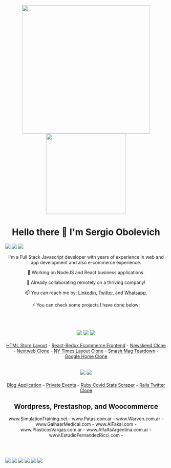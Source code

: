 <p align="center">
      <a href="#"><img width="400px" src="https://raw.githubusercontent.com/chubaquelo/chubaquelo/main/LOGO-SERGIO-FullStack-Dev-Center.fw.png"></a>
      <a href="#"><img width="250px" src="https://raw.githubusercontent.com/chubaquelo/chubaquelo/main/github-men.fw.png"></a>
</p>
<h1 align="center">Hello there 👋 I'm Sergio Obolevich</h1>


<p align="center" style="display: inline;">
      <a href="https://github.com/chubaquelo?tab=followers"><img src="https://img.shields.io/github/followers/chubaquelo?label=Follow%20me&style=social"></a>
      <a href="https://www.twitter.com/sergioObolevich"><img src="https://img.shields.io/twitter/follow/sergioObolevich?style=social"></a>
      <a href="https://www.linkedin.com/in/sergio-obolevich"><img src="https://img.shields.io/badge/LinkedIn-Contact%20Me-blue"></a>
</p>

<p align="center">I'm a Full Stack Javascript developer with years of experience in web and app development and also e-commerce experience.
</p>

<p align="center"> 🔭 Working on NodeJS and React business applications.</p>
<p align="center">  👯 Already collaborating remotely on a thriving company!</p>
<p align="center">  📫 You can reach me by: <a href="https://www.linkedin.com/in/sergio-obolevich" target="_blank">Linkedin</a>, <a href="https://twitter.com/SergioObolevich" target="_blank">Twitter</a>, and <a href="https://wa.me/5493515055933" target="_blank">Whatsapp</a>.</p>

<p align="center">⚡ You can check some projects I have done below:</p>

<br>

<h2 align="center"> 
      <a href="#"><img src="https://img.shields.io/badge/html5%20-%23E34F26.svg?&style=for-the-badge&logo=html5&logoColor=white"></a>
      <a href="#"><img src="https://img.shields.io/badge/css3%20-%231572B6.svg?&style=for-the-badge&logo=css3&logoColor=white"></a>
      <a href="#"><img src="https://img.shields.io/badge/bootstrap%20-%23563D7C.svg?&style=for-the-badge&logo=bootstrap&logoColor=white"></a>
</h2>

<p align="center">
      <a href="https://chubaquelo.github.io/HTML-Online-Store-Capstone/">HTML Store Layout</a> -
      <a href="https://hardcore-elion-bbb6da.netlify.app/">React-Redux Ecommerce Frontend</a> -
      <a href="https://chubaquelo.github.io/Bootstrap-Newsweek-Clone/">Newskeed Clone</a> -
      <a href="https://chubaquelo.github.io/The-Next-Web-Responsive-Clone/">Nextweb Clone</a> -
      <a href="https://chubaquelo.github.io/NYtimes-Clone-Project/">NY Times Layout Clone</a> -
      <a href="https://chubaquelo.github.io/Smashing-Mag-Teardown/">Smash Mag Teardown</a> -
      <a href="https://chubaquelo.github.io/google-homepage">Google Home Clone</a>
</p>

<h2 align="center">
      <a href="#"><img src="https://img.shields.io/badge/ruby-%23CC342D.svg?&style=for-the-badge&logo=ruby&logoColor=white"></a>
      <a href="#"><img src="https://img.shields.io/badge/rails%20-%23CC0000.svg?&style=for-the-badge&logo=ruby-on-rails&logoColor=white"></a>
</h2>

<p align="center">
      <a href="https://github.com/chubaquelo/Tech-Articles-Blog">Blog Application</a> -
      <a href="https://github.com/chubaquelo/Private-Events">Private Events</a> -
      <a href="https://github.com/chubaquelo/Ruby-Covid-Stats-Scraper">Ruby Covid Stats Scraper</a> -
      <a href="https://github.com/chubaquelo/Rails-Twitteeer">Rails Twitter Clone</a>
</p>

<h2 align="center">Wordpress, Prestashop, and Woocommerce</h2>

<p align="center">
      www.SimulationTraining.net -
      www.Patas.com.ar -
      www.Warven.com.ar -
      www.GalhaarMedical.com -
      www.AlFakal.com -
      www.PlasticosVargas.com.ar -
      www.AlfalfaArgentina.com.ar -
      www.EstudioFernandezRicci.com -
</p>

<br><br>

<p align="center" style="display: inline;">
      <a href="#"><img src="https://img.shields.io/badge/html5%20-%23E34F26.svg?&style=for-the-badge&logo=html5&logoColor=white"></a>
      <a href="#"><img src="https://img.shields.io/badge/css3%20-%231572B6.svg?&style=for-the-badge&logo=css3&logoColor=white"></a>
      <a href="#"><img src="https://img.shields.io/badge/javascript%20-FFFF00.svg?&style=for-the-badge&logo=javascript&logoColor=black"></a>
      <a href="#"><img src="https://img.shields.io/badge/react%20-%2320232a.svg?&style=for-the-badge&logo=react&logoColor=%2361DAFB"></a>
      <a href="#"><img src="https://img.shields.io/badge/rails%20-%23CC0000.svg?&style=for-the-badge&logo=ruby-on-rails&logoColor=white"></a>
      <a href="#"><img src="https://img.shields.io/badge/SQL-%2300f.svg?&style=for-the-badge&logo=mysql&logoColor=white"></a>
</p>


